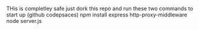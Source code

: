 THis is completley safe just dork this repo and run these two commands to start up (github codepsaces)
npm install express http-proxy-middleware
node server.js

